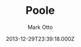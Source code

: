---
title: Poole
github: https://github.com/poole/poole
demo: https://demo.getpoole.com/
author: Mark Otto
ssg:
  - Jekyll
cms:
  - Markdown
date: 2013-12-29T23:39:18.000Z
description: The Jekyll Butler. A no frills responsive Jekyll blog theme.
draft: true
publish_date: '2013-12-29T23:39:18Z'
update_date: '2020-05-28T04:37:27Z'
github_star: 2741
github_fork: 1749
---